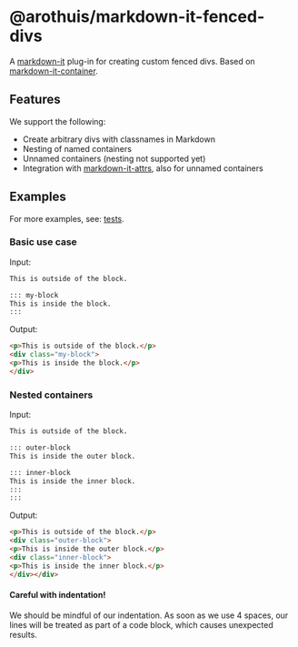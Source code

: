 # @arothuis/markdown-it-fenced-divs

A [markdown-it](https://github.com/markdown-it/markdown-it) 
plug-in for creating custom fenced divs.
Based on [markdown-it-container](https://github.com/markdown-it/markdown-it-container).

## Features
We support the following:
* Create arbitrary divs with classnames in Markdown
* Nesting of named containers
* Unnamed containers (nesting not supported yet)
* Integration with [markdown-it-attrs](https://github.com/arve0/markdown-it-attrs),
also for unnamed containers

## Examples
For more examples, see: [tests](test/fixtures).

### Basic use case
Input:
```markdown
This is outside of the block.

::: my-block
This is inside the block.
:::
```

Output:
```html
<p>This is outside of the block.</p>
<div class="my-block">
<p>This is inside the block.</p>
</div>
```

### Nested containers
Input:
```markdown
This is outside of the block.

::: outer-block
This is inside the outer block.

::: inner-block
This is inside the inner block.
:::
:::
```

Output:
```html
<p>This is outside of the block.</p>
<div class="outer-block">
<p>This is inside the outer block.</p>
<div class="inner-block">
<p>This is inside the inner block.</p>
</div></div>
```

#### Careful with indentation!
We should be mindful of 
our indentation. As soon as we use 
4 spaces, our lines will be treated as
part of a code block, which causes unexpected
results.